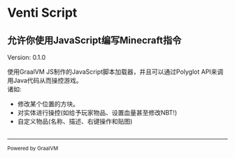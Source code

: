 # Venti Script
## 允许你使用JavaScript编写Minecraft指令
Version: 0.1.0

使用GraalVM JS制作的JavaScript脚本加载器，并且可以通过Polyglot API来调用Java代码从而操控游戏。<br>
诸如:
- 修改某个位置的方块。<br>
- 对实体进行操控(如给予玩家物品、设置血量甚至修改NBT!)<br>
- 自定义物品(名称、描述、右键操作和贴图)<br><br>

***
<small>Powered by GraalVM</small>